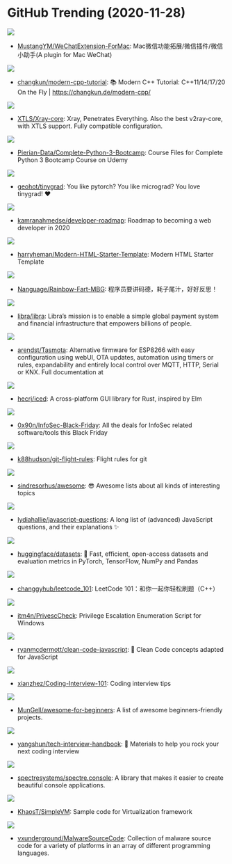 # GitHub Trending (2020-11-28)

![](https://img.shields.io/badge/Objective-C-New%2092-green?style=flat-square&logo=appveyor)
- [MustangYM/WeChatExtension-ForMac](https://github.com/MustangYM/WeChatExtension-ForMac): Mac微信功能拓展/微信插件/微信小助手(A plugin for Mac WeChat)

![](https://img.shields.io/badge/C%2B%2B-New%20171-green?style=flat-square&logo=appveyor)
- [changkun/modern-cpp-tutorial](https://github.com/changkun/modern-cpp-tutorial): 📚 Modern C++ Tutorial: C++11/14/17/20 On the Fly | https://changkun.de/modern-cpp/

![](https://img.shields.io/badge/Go-New%20193-green?style=flat-square&logo=appveyor)
- [XTLS/Xray-core](https://github.com/XTLS/Xray-core): Xray, Penetrates Everything. Also the best v2ray-core, with XTLS support. Fully compatible configuration.

![](https://img.shields.io/badge/Jupyter%20Notebook-New%2074-green?style=flat-square&logo=appveyor)
- [Pierian-Data/Complete-Python-3-Bootcamp](https://github.com/Pierian-Data/Complete-Python-3-Bootcamp): Course Files for Complete Python 3 Bootcamp Course on Udemy

![](https://img.shields.io/badge/Python-New%20297-green?style=flat-square&logo=appveyor)
- [geohot/tinygrad](https://github.com/geohot/tinygrad): You like pytorch? You like micrograd? You love tinygrad! ❤️

![](https://img.shields.io/badge/none-New%20354-green?style=flat-square&logo=appveyor)
- [kamranahmedse/developer-roadmap](https://github.com/kamranahmedse/developer-roadmap): Roadmap to becoming a web developer in 2020

![](https://img.shields.io/badge/JavaScript-New%20154-green?style=flat-square&logo=appveyor)
- [harryheman/Modern-HTML-Starter-Template](https://github.com/harryheman/Modern-HTML-Starter-Template): Modern HTML Starter Template

![](https://img.shields.io/badge/none-New%2099-green?style=flat-square&logo=appveyor)
- [Nanguage/Rainbow-Fart-MBG](https://github.com/Nanguage/Rainbow-Fart-MBG): 程序员要讲码德，耗子尾汁，好好反思！

![](https://img.shields.io/badge/Rust-New%208-green?style=flat-square&logo=appveyor)
- [libra/libra](https://github.com/libra/libra): Libra’s mission is to enable a simple global payment system and financial infrastructure that empowers billions of people.

![](https://img.shields.io/badge/C-New%2021-green?style=flat-square&logo=appveyor)
- [arendst/Tasmota](https://github.com/arendst/Tasmota): Alternative firmware for ESP8266 with easy configuration using webUI, OTA updates, automation using timers or rules, expandability and entirely local control over MQTT, HTTP, Serial or KNX. Full documentation at

![](https://img.shields.io/badge/Rust-New%2070-green?style=flat-square&logo=appveyor)
- [hecrj/iced](https://github.com/hecrj/iced): A cross-platform GUI library for Rust, inspired by Elm

![](https://img.shields.io/badge/none-New%20131-green?style=flat-square&logo=appveyor)
- [0x90n/InfoSec-Black-Friday](https://github.com/0x90n/InfoSec-Black-Friday): All the deals for InfoSec related software/tools this Black Friday

![](https://img.shields.io/badge/none-New%20399-green?style=flat-square&logo=appveyor)
- [k88hudson/git-flight-rules](https://github.com/k88hudson/git-flight-rules): Flight rules for git

![](https://img.shields.io/badge/none-New%20263-green?style=flat-square&logo=appveyor)
- [sindresorhus/awesome](https://github.com/sindresorhus/awesome): 😎 Awesome lists about all kinds of interesting topics

![](https://img.shields.io/badge/none-New%20134-green?style=flat-square&logo=appveyor)
- [lydiahallie/javascript-questions](https://github.com/lydiahallie/javascript-questions): A long list of (advanced) JavaScript questions, and their explanations ✨

![](https://img.shields.io/badge/Python-New%2059-green?style=flat-square&logo=appveyor)
- [huggingface/datasets](https://github.com/huggingface/datasets): 🤗 Fast, efficient, open-access datasets and evaluation metrics in PyTorch, TensorFlow, NumPy and Pandas

![](https://img.shields.io/badge/none-New%20118-green?style=flat-square&logo=appveyor)
- [changgyhub/leetcode_101](https://github.com/changgyhub/leetcode_101): LeetCode 101：和你一起你轻松刷题（C++）

![](https://img.shields.io/badge/PowerShell-New%2026-green?style=flat-square&logo=appveyor)
- [itm4n/PrivescCheck](https://github.com/itm4n/PrivescCheck): Privilege Escalation Enumeration Script for Windows

![](https://img.shields.io/badge/JavaScript-New%20161-green?style=flat-square&logo=appveyor)
- [ryanmcdermott/clean-code-javascript](https://github.com/ryanmcdermott/clean-code-javascript): 🛁 Clean Code concepts adapted for JavaScript

![](https://img.shields.io/badge/none-New%20115-green?style=flat-square&logo=appveyor)
- [xianzhez/Coding-Interview-101](https://github.com/xianzhez/Coding-Interview-101): Coding interview tips

![](https://img.shields.io/badge/none-New%20114-green?style=flat-square&logo=appveyor)
- [MunGell/awesome-for-beginners](https://github.com/MunGell/awesome-for-beginners): A list of awesome beginners-friendly projects.

![](https://img.shields.io/badge/JavaScript-New%20131-green?style=flat-square&logo=appveyor)
- [yangshun/tech-interview-handbook](https://github.com/yangshun/tech-interview-handbook): 💯 Materials to help you rock your next coding interview

![](https://img.shields.io/badge/C%23-New%20274-green?style=flat-square&logo=appveyor)
- [spectresystems/spectre.console](https://github.com/spectresystems/spectre.console): A library that makes it easier to create beautiful console applications.

![](https://img.shields.io/badge/Swift-New%2078-green?style=flat-square&logo=appveyor)
- [KhaosT/SimpleVM](https://github.com/KhaosT/SimpleVM): Sample code for Virtualization framework

![](https://img.shields.io/badge/Assembly-New%20424-green?style=flat-square&logo=appveyor)
- [vxunderground/MalwareSourceCode](https://github.com/vxunderground/MalwareSourceCode): Collection of malware source code for a variety of platforms in an array of different programming languages.

